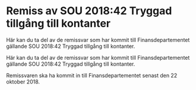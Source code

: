 # Remiss av SOU 2018:42 Tryggad tillgång till kontanter

Här kan du ta del av de remissvar som har kommit till Finansdepartementet gällande SOU 2018:42 Tryggad tillgång till kontanter.

Här kan du ta del av de remissvar som har kommit till Finansdepartementet gällande SOU 2018:42 Tryggad tillgång till kontanter.

Remissvaren ska ha kommit in till Finansdepartementet senast den
22 oktober 2018.
